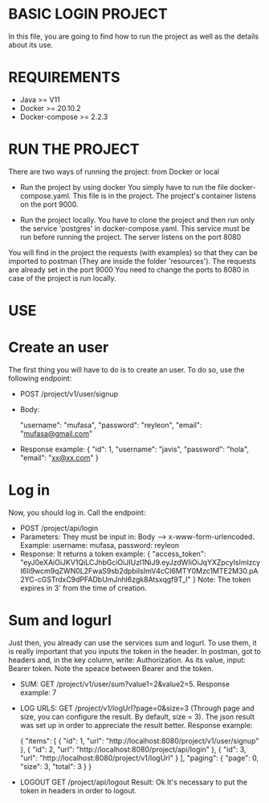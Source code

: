 # BASIC LOGIN PROJECT

In this file, you are going to find how to run the project as well as the details about its use. 

# REQUIREMENTS
- Java >= V11
- Docker >= 20.10.2
- Docker-compose >= 2.2.3

# RUN THE PROJECT
There are two ways of running the project: from Docker or local

- Run the project by using docker
You simply have to run the file docker-compose.yaml. This file is in the project. The project's container listens on the port 9000.  

- Run the project locally.
You have to clone the project and then run only the service 'postgres' in docker-compose.yaml. This service must be run before running the project. The server listens on the port 8080

You will find in the project the requests (with examples) so that they can be imported to postman (They are inside the folder 'resources'). The requests are already set in the port 9000
You need to change the ports to 8080 in case of the project is run locally.

# USE
# Create an user
The first thing you will have to do is to create an user. To do so, use the following endpoint:
- POST /project/v1/user/signup
- Body:

    "username": "mufasa",
    "password": "reyleon",
    "email": "mufasa@gmail.com"
    
- Response example:
{
    "id": 1,
    "username": "javis",
    "password": "hola",
    "email": "xx@xx.com"
}

# Log in
Now, you should log in. Call the endpoint:
- POST /project/api/login
- Parameters: They must be input in: Body --> x-www-form-urlencoded. Example: username: mufasa, password: reyleon
- Response: It returns a token example: 
{
    "access_token": "eyJ0eXAiOiJKV1QiLCJhbGciOiJIUzI1NiJ9.eyJzdWIiOiJqYXZpcyIsImlzcyI6Ii9wcm9qZWN0L2FwaS9sb2dpbiIsImV4cCI6MTY0Mzc1MTE2M30.pA2YC-cGSTrdxC9dPFADbUmJnhl6zgk8Atsxqgf9T_I"
}
Note: The token expires in 3' from the time of creation. 

# Sum and logurl
Just then, you already can use the services sum and logurl. To use them, it is really important that you inputs the token in the header. In postman, got to headers and, in the key column, write: Authorization. As its value, input: Bearer token. Note the speace between Bearer and the token.
- SUM: 
    GET /project/v1/user/sum?value1=2&value2=5.
    Response example: 7
- LOG URLS:
    GET /project/v1/logUrl?page=0&size=3  (Through page and size, you can configure the result. By default, size = 3). The json result was set up in order to appreciate the result better.
    Response example:
    
    {
    "items": [
        {
            "id": 1,
            "url": "http://localhost:8080/project/v1/user/signup"
        },
        {
            "id": 2,
            "url": "http://localhost:8080/project/api/login"
        },
        {
            "id": 3,
            "url": "http://localhost:8080/project/v1/logUrl"
        }
    ],
    "paging": {
        "page": 0,
        "size": 3,
        "total": 3
    }
}

- LOGOUT
GET /project/api/logout
Result: Ok
It's necessary to put the token in headers in order to logout. 
